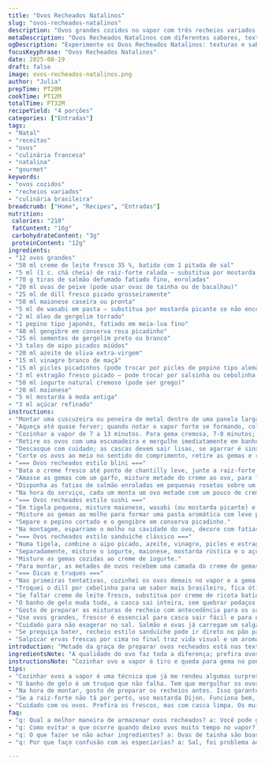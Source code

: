 ```yaml
---
title: "Ovos Recheados Natalinos"
slug: "ovos-recheados-natalinos"
description: "Ovos grandes cozidos no vapor com três recheios variados: estilo blini com creme e salmão defumado; estilo sushi com um toque de wasabi e gengibre; estilo sanduíche com creme de iogurte, aipo e mostarda rústica. Combinação de texturas e sabores para deixar o Natal ainda mais especial, sem glúten e sem nozes."
metaDescription: "Ovos Recheados Natalinos com diferentes sabores, texturas e aromas; uma opção que transforma seu Natal em uma refeição memorável"
ogDescription: "Experimente os Ovos Recheados Natalinos: texturas e sabores diversos que trazem um toque especial para o seu Natal."
focusKeyphrase: "Ovos Recheados Natalinos"
date: 2025-08-19
draft: false
image: ovos-recheados-natalinos.png
author: "Julia"
prepTime: PT20M
cookTime: PT12M
totalTime: PT32M
recipeYield: "4 porções"
categories: ["Entradas"]
tags:
- "Natal"
- "receitas"
- "ovos"
- "culinária francesa"
- "natalina"
- "gourmet"
keywords:
- "ovos cozidos"
- "recheios variados"
- "culinária brasileira"
breadcrumb: ["Home", "Recipes", "Entradas"]
nutrition: 
 calories: "210"
 fatContent: "16g"
 carbohydrateContent: "3g"
 proteinContent: "12g"
ingredients:
- "12 ovos grandes"
- "50 ml creme de leite fresco 35 %, batido com 1 pitada de sal"
- "5 ml (1 c. chá cheia) de raiz-forte ralada – substitua por mostarda Dijon se necessário"
- "70 g tiras de salmão defumado fatiado fino, enroladas"
- "20 ml ovas de peixe (pode usar ovas de tainha ou de bacalhau)"
- "25 ml de dill fresco picado grosseiramente"
- "50 ml maionese caseira ou pronta"
- "5 ml de wasabi em pasta – substitua por mostarda picante se não encontrar wasabi"
- "2 ml óleo de gergelim torrado"
- "1 pepino tipo japonês, fatiado em meia-lua fino"
- "40 ml gengibre em conserva rosa picadinho"
- "25 ml sementes de gergelim preto ou branco"
- "3 talos de aipo picados miúdos"
- "20 ml azeite de oliva extra-virgem"
- "15 ml vinagre branco de maçã"
- "15 ml picles picadinhos (pode trocar por picles de pepino tipo alemão)"
- "3 ml estragão fresco picado – pode trocar por salsinha ou cebolinha para variar o sabor"
- "50 ml iogurte natural cremoso (pode ser grego)"
- "20 ml maionese"
- "5 ml mostarda à moda antiga"
- "3 ml açúcar refinado"
instructions:
- "Montar uma cuscuzeira ou peneira de metal dentro de uma panela larga, com água suficiente mas sem que toque a peneira."
- "Aqueça até quase ferver; quando notar o vapor forte se formando, colocar delicadamente os ovos inteiros e fresquinhos, sem rachaduras aparentes."
- "Cozinhar a vapor de 7 a 13 minutos. Para gema cremosa, 7-8 minutos; gema um pouco mais firme porém macia, uns 10 minutos; gema completamente firme, 12-13 minutos. Sempre controlar o nível da água, repondo se necessário, evitar que seque ou que a panela fique tampada hermeticamente (o vapor precisa circular)."
- "Retire os ovos com uma escumadeira e mergulhe imediatamente em banho com água fria e gelo até esfriar, pelo menos 12 minutos, para interromper a cocção e facilitar a casca sair."
- "Descasque com cuidado; as cascas devem sair lisas, se agarrar é sinal de ovo mais fresco. Para evitar isso, use ovos que estejam na geladeira por uns 5 dias, ou acrescente um pouco de vinagre à água do banho frio."
- "Corte os ovos ao meio no sentido do comprimento, retire as gemas e reserve."
- "=== Ovos recheados estilo blini ==="
- "Bata o creme fresco até ponto de chantilly leve, junte a raiz-forte ralada (ou mostarda Dijon), acerte o sal."
- "Amasse as gemas com um garfo, misture metade do creme ao ovo, para ficar cremoso mas com textura."
- "Disponha as fatias de salmão enroladas em pequenas rosetas sobre um prato, as ovas e o dill picado."
- "Na hora do serviço, cada um monta um ovo metade com um pouco de creme no fundo, salmão, ovos de peixe e uma folhinha de dill – textura macia contra o defumado e o frescor das ervas."
- "=== Ovos recheados estilo sushi ==="
- "Em tigela pequena, misture maionese, wasabi (ou mostarda picante) e óleo de gergelim torrado, coloque uma pitadinha de sal."
- "Misture as gemas ao molho para formar uma pasta aromática com leve picância."
- "Separe o pepino cortado e o gengibre em conserva picadinho."
- "Na montagem, esparrame o molho na cavidade do ovo, decore com fatias de pepino e gengibre, salpique sementes de gergelim. Uma explosão de texturas, crocância e frescor, além do toque ácido do gengibre e o calor do wasabi."
- "=== Ovos recheados estilo sanduíche clássico ==="
- "Numa tigela, combine o aipo picado, azeite, vinagre, picles e estragão, tempere com sal e pimenta do reino moída na hora."
- "Separadamente, misture o iogurte, maionese, mostarda rústica e o açúcar. Deve ficar cremoso mas com pitadas de doçura que equilibram."
- "Misture as gemas cozidas ao creme de iogurte."
- "Para montar, as metades de ovos recebem uma camada do creme de gemas, uma colher do condicionante de aipo e um toque de pimenta extra se desejar."
- "=== Dicas e truques ==="
- "Nas primeiras tentativas, cozinhei os ovos demais no vapor e a gema ficou esfarelada, por isso, confie no visual: gema deve firmar nas bordas e balançar levemente no centro, sinal tátil que aprendi a não ignorar."
- "Troquei o dill por cebolinha para um sabor mais brasileiro, fica ótimo também."
- "Se faltar creme de leite fresco, substitua por creme de ricota batido com um pouco de leite para dar cremosidade."
- "O banho de gelo muda tudo, a casca sai inteira, sem quebrar pedaços que estragam a apresentação."
- "Gosto de preparar as misturas de recheio com antecedência para os sabores se assentarem melhor e o preparo no dia do evento é mais tranquilo."
- "Use ovos grandes, frescor é essencial para casca sair fácil e para um sabor limpo, nada pior que ovo velho aqui."
- "Cuidado para não exagerar no sal. Salmão e ovas já carregam um salgado próprio."
- "Se preguiça bater, recheio estilo sanduíche pode ir direto no pão para um snack improvisado, e ninguém reclama."
- "Salpicar ervas frescas por cima no final traz vida visual e um aroma delicioso que abre o apetite."
introduction: "Metade da graça de preparar ovos recheados está nas texturas inesperadas e nos pequenos detalhes que cada ingrediente traz. Neste Natal, brincar com diferentes estilos para colocar dentro da casca permite uma mesa mais interativa e sabores variados. Não é qualquer ovo cozido do restaurante de esquina; o vapor garante um cozimento uniforme, gema cremosa ou firme conforme seu gosto, e as combinações passeiam da França ao Japão com pitadas brasileiras. A experiência aqui é colecionar aromas, senti-los no ar, observar as tênues mudanças na cor da gema e entender que a cozinha é essencialmente sensorial. Preparar, montar, misturar, e ver a sombra das vozes dizendo “hum” à mesa."
ingredientsNote: "A qualidade do ovo faz toda a diferença; prefira ovos caipiras, frescos, com casca limpa e sem rachaduras. Se não achar raiz-forte fresca, um pouco de mostarda Dijon entrega a pungência. Ovas podem ser substituídas pelas de tainha tradicionais no Brasil, que proporcionam textura e cor. O creme fresco pode ser substituído por creme de ricota ou mascarpone, mas a leveza vai mudar. Owasabi às vezes incomoda paladares mais sensíveis - uma boa manteiga temperada tem seu lugar para dar sabor. Na falta do gengibre rosa industrializado, use um vinagrete com cenoura ralada para a crocância e acidez. O azeite deve ser extra-virgem para o frescor do aipo cair bem. Para picles, qualquer um da sua preferência vai bem, só evite o muito doce pra manter o equilíbrio. Esqueça receitas que mandam usar maionese industrial pura - misture sempre com iogurte ou creme para não ficar enjoativo."
instructionsNote: "Cozinhar ovo a vapor é tiro e queda para gema no ponto, mas exige atenção contínua no nivo da água e na temperatura do vapor. Um timer ajuda, mas a prática é olhar a translucidez da gema e a firmeza do ovo ao toque leve. O banho de gelo logo após é obrigatório, não arrisque pular essa etapa para evitar casa ressecada e casca grudada. Na montagem, misture gema com cremes em tigelas separadas para cada estilo, facilitar na hora de montar e evitar que líquidos se misturem. Use sacos de confeitar improvisados com sacos plásticos para distribuir os cremes dentro das metades do ovo com controle e visual. Não sobrecarregue os recheios para evitar que escorreguem do ovo. Comece com camadas finas e depois experimente. O convite é deixar cada pessoa criar na própria boca as combinações. E não esqueça de um fio de azeite ou um toque de pimenta do reino para finalizar, o contraste salgado, ácido e picante transforma o simples em surpreendente."
tips:
- "Cozinhar ovos a vapor é uma técnica que já me rendeu algumas surpresas. Da primeira vez, deixei os ovos muitos minutos. A gema ficou seca e esfarelada. Cozinhar de 7 a 13 minutos é fundamental. Gema deve firmar nas bordas. Se balança no meio, tá no ponto."
- "O banho de gelo é um truque que não falha. Tem que mergulhar os ovos imediatamente após o cozimento. Isso ajuda a casca sair sem quebrar. Mais de uma vez, ignorei isso e me arrependi. A casca grudou, isso estraga a apresentação."
- "Na hora de montar, gosto de preparar os recheios antes. Isso garante que os sabores se misturem bem. Misturar gema com creme separado. Ajuda a não misturar o gosto do salmão com o do wasabi, por exemplo. Organizar tudo é essencial."
- "Se a raiz-forte não tá por perto, uso mostarda Dijon. Funciona bem, mas o sabor muda um pouco. Às vezes, troco o wasabi por uma boa mostarda picante. O picante é importante mas tem que ficar equilibrado. Poe depois, sempre é possível."
- "Cuidado com os ovos. Prefira os frescos, mas com casca limpa. Os muito novos muitas vezes grudam. Deixar alguns dias na geladeira facilita tirar a casca. Aprendi isso na prática. Mudei o que faço, sem dúvida, vale a pena."
faq:
- "q: Qual a melhor maneira de armazenar ovos recheados? a: Você pode guardar na geladeira, por até três dias. Se usar maionese, atenção - aumenta a chance de estragar. Melhor sempre consumir mais cedo."
- "q: Como evitar o que ocorre quando deixo ovos muito tempo no vapor? a: Retire entre 7 e 10 minutos. Sigo isso e o truque é o visual. Gema firme nas bordas, balança um pouco no meio."
- "q: O que fazer se não achar ingredientes? a: Ovas de tainha são boas. E não desanime. Troco dill por cebolinha às vezes. Funciona também. Use a criatividade com o que tiver."
- "q: Por que faço confusão com as especiarias? a: Sal, foi problema aqui. Salmão já é salgado. Então, seja leve. Sempre provo durante o preparo. A mistura deve equilibrar sabores diferentes e não sobressaírem."

---
```

